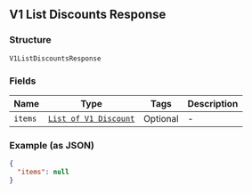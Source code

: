 ## V1 List Discounts Response

### Structure

`V1ListDiscountsResponse`

### Fields

| Name | Type | Tags | Description |
|  --- | --- | --- | --- |
| `items` | [`List of V1 Discount`]($m/V1Discount) | Optional | - |

### Example (as JSON)

```json
{
  "items": null
}
```

